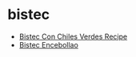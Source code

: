 # bistec

 * [Bistec Con Chiles Verdes Recipe](index/b/bistec-con-chiles-verdes-recipe.json)
 * [Bistec Encebollao](index/b/bistec-encebollao.json)
